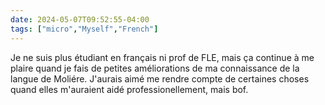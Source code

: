 ```yaml
---
date: 2024-05-07T09:52:55-04:00
tags: ["micro","Myself","French"]
---
```

Je ne suis plus étudiant en français ni prof de FLE, mais ça continue à me plaire quand je fais de petites améliorations de ma connaissance de la langue de Moliére. J'aurais aimé me rendre compte de certaines choses quand elles m'auraient aidé professionellement, mais bof.